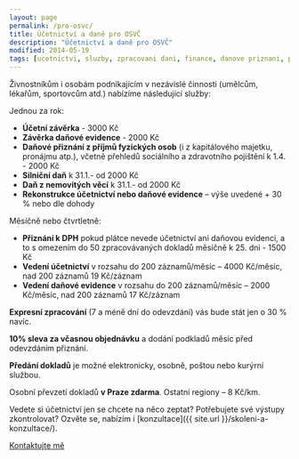 ```yaml
---
layout: page
permalink: /pro-osvc/
title: Účetnictví a daně pro OSVČ
description: "Účetnictví a daně pro OSVČ"
modified: 2014-05-19
tags: [ucetnictvi, sluzby, zpracovani dani, finance, danove priznani, podnikove ucetnictvi]
---
```


Živnostníkům i osobám podnikajícím v nezávislé činnosti (umělcům, lékařům, sportovcům atd.) nabízíme následující služby:

Jednou za rok:
* **Účetní závěrka** - 3000 Kč
* **Závěrka daňové evidence** - 2000 Kč
* **Daňové přiznání z příjmů fyzických osob** (i z kapitálového majetku, pronájmu atp.), včetně přehledů sociálního a zdravotního pojištění k 1.4. - 2000 Kč
* **Silniční daň** k 31.1.- od 2000 Kč
* **Daň z nemovitých věcí** k 31.1.- od 2000 Kč
* **Rekonstrukce účetnictví nebo daňové evidence** – výše uvedené + 30 % nebo dle dohody

Měsíčně nebo čtvrtletně:
* **Přiznání k DPH** pokud plátce nevede účetnictví ani daňovou evidenci, a to s omezením do 50 zpracovávaných dokladů měsíčně k 25. dni - 1500 Kč
* **Vedení účetnictví** v rozsahu do 200 záznamů/měsíc – 4000 Kč/měsíc, nad 200 záznamů 19 Kč/záznam
* **Vedení daňové evidence** v rozsahu do 200 záznamů/měsíc – 2000 Kč/měsíc, nad 200 záznamů 17 Kč/záznam



**Expresní zpracování** (7 a méně dní do odevzdání) vás bude stát jen o 30 % navíc.


**10% sleva za včasnou objednávku** a dodání podkladů měsíc před odevzdáním přiznání.

**Předání dokladů** je možné elektronicky, osobně, poštou nebo kurýrní službou.
 
Osobní převzetí dokladů **v Praze zdarma**. Ostatní regiony – 8 Kč/km.

Vedete si účetnictví jen se chcete na něco zeptat? Potřebujete své výstupy zkontrolovat? Ozvěte se, nabízím i [konzultace]({{ site.url }}/skoleni-a-konzultace/).

<div markdown="0"><a href="{{ site.url }}/kontakt/" class="btn">Kontaktujte mě</a></div>
